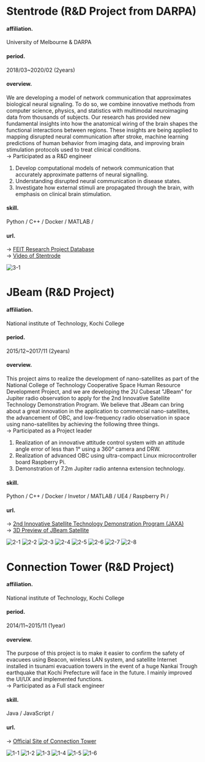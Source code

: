 # Stentrode (R&D Project from DARPA)

#### affiliation.
University of Melbourne & DARPA

#### period.
2018/03~2020/02 (2years)

#### overview.
We are developing a model of network communication that approximates biological neural signaling. To do so, we combine innovative methods from computer science, physics, and statistics with multimodal neuroimaging data from thousands of subjects. Our research has provided new fundamental insights into how the anatomical wiring of the brain shapes the functional interactions between regions.  These insights are being applied to mapping disrupted neural communication after stroke, machine learning predictions of human behavior from imaging data, and improving brain stimulation protocols used to treat clinical conditions.  
&rarr; Participated as a R&D engineer  

1) Develop computational models of network communication that accurately approximate patterns of neural signalling.  
2) Understanding disrupted neural communication in disease states.  
3) Investigate how external stimuli are propagated through the brain, with emphasis on clinical brain stimulation.  

#### skill.
Python / C++ / Docker / MATLAB /

#### url.
&rarr; [FEIT Research Project Database](https://apps.eng.unimelb.edu.au/research-projects/index.php?r=site/webView&id=749)  
&rarr; [Video of Stentrode](https://youtu.be/NNo2StiHEnE)  

![3-1](https://user-images.githubusercontent.com/41835586/113608322-60931200-9685-11eb-9124-081778120a62.png)

# JBeam (R&D Project)

#### affiliation.
National institute of Technology, Kochi College

#### period.
2015/12~2017/11 (2years)

#### overview.
This project aims to realize the development of nano-satellites as part of the National College of Technology Cooperative Space Human Resource Development Project, and we are developing the 2U Cubesat "JBeam" for Jupiter radio observation to apply for the 2nd Innovative Satellite Technology Demonstration Program. We believe that JBeam can bring about a great innovation in the application to commercial nano-satellites, the advancement of OBC, and low-frequency radio observation in space using nano-satellites by achieving the following three things.  
&rarr; Participated as a Project leader  

1) Realization of an innovative attitude control system with an attitude angle error of less than 1° using a 360° camera and DRW.  
2) Realization of advanced OBC using ultra-compact Linux microcontroller board Raspberry Pi.  
3) Demonstration of 7.2m Jupiter radio antenna extension technology.  

#### skill.
Python / C++ / Docker / Invetor / MATLAB / UE4 / Raspberry Pi /

#### url.
&rarr; [2nd Innovative Satellite Technology Demonstration Program (JAXA)](https://www.kenkai.jaxa.jp/kakushin/kakushin02.html)  
&rarr; [3D Preview of JBeam Satellite](https://a360.co/2DG16y6) 


![2-1](https://user-images.githubusercontent.com/41835586/100241629-3e6ee200-2f77-11eb-8b5c-ba30e5595f2f.jpg)
![2-2](https://user-images.githubusercontent.com/41835586/100241648-4464c300-2f77-11eb-9eb5-51ebbeb57368.jpg)
![2-3](https://user-images.githubusercontent.com/41835586/100241661-4890e080-2f77-11eb-87e5-10f1eed289f4.jpg)
![2-4](https://user-images.githubusercontent.com/41835586/100241670-4b8bd100-2f77-11eb-88fa-f2ea817bc291.jpg)
![2-5](https://user-images.githubusercontent.com/41835586/100241684-4fb7ee80-2f77-11eb-8422-3a8f5f4b5161.jpg)
![2-6](https://user-images.githubusercontent.com/41835586/100241697-52b2df00-2f77-11eb-94d6-db306b7fa0f5.jpg)
![2-7](https://user-images.githubusercontent.com/41835586/100241705-55153900-2f77-11eb-9d28-d710cd2ff78d.jpg)
![2-8](https://user-images.githubusercontent.com/41835586/100241713-57779300-2f77-11eb-82b5-53f92c9a91e9.jpg)


# Connection Tower (R&D Project)

#### affiliation.
National institute of Technology, Kochi College

#### period.
2014/11~2015/11 (1year)

#### overview.
The purpose of this project is to make it easier to confirm the safety of evacuees using Beacon, wireless LAN system, and satellite Internet installed in tsunami evacuation towers in the event of a huge Nankai Trough earthquake that Kochi Prefecture will face in the future. I mainly improved the UI/UX and implemented functions.  
&rarr; Participated as a Full stack engineer

#### skill.
Java / JavaScript /

#### url.
&rarr; [Official Site of Connection Tower](http://tower.city.nankoku.lg.jp) 

![1-1](https://user-images.githubusercontent.com/41835586/100242020-aa514a80-2f77-11eb-9854-aab4b9bd35b5.jpg)
![1-2](https://user-images.githubusercontent.com/41835586/100242026-acb3a480-2f77-11eb-80b3-a86fec5eeacd.jpg)
![1-3](https://user-images.githubusercontent.com/41835586/100242028-ade4d180-2f77-11eb-8bcd-84709d8b152d.jpg)
![1-4](https://user-images.githubusercontent.com/41835586/100242030-ae7d6800-2f77-11eb-8336-0e197a4b6d84.jpg)
![1-5](https://user-images.githubusercontent.com/41835586/100242031-af15fe80-2f77-11eb-8a8d-65e3dd7921bb.jpg)
![1-6](https://user-images.githubusercontent.com/41835586/100242035-af15fe80-2f77-11eb-9ae4-8569a23be692.jpg)

